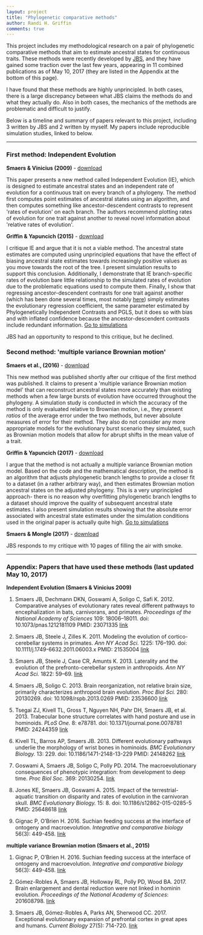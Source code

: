 ```yaml
---
layout: project
title: "Phylogenetic comparative methods"
author: Randi H. Griffin
comments: true
---
```


This project includes my methodological research on a pair of phylogenetic comparative methods that aim to estimate ancestral states for continuous traits. These methods were recently developed by <a target="_blank" href="https://sites.google.com/a/stonybrook.edu/smaerslab/">JBS</a>, and they have gained some traction over the last few years, appearing in 11 combined publications as of May 10, 2017 (they are listed in the Appendix at the bottom of this page).

I have found that these methods are highly unprincipled. In both cases, there is a large discrepancy between what JBS claims the methods do and what they actually do. Also in both cases, the mechanics of the methods are problematic and difficult to justify. 

Below is a timeline and summary of papers relevant to this project, including 3 written by JBS and 2 written by myself. My papers include reproducible simulation studies, linked to below.

___

### First method: Independent Evolution

**Smaers & Vinicius (2009)** - [download](/assets/pdfs/Smaers&Vinicius_2009.pdf)

This paper presents a new method called Independent Evolution (IE), which is designed to estimate ancestral states and an independent rate of evolution for a continuous trait on every branch of a phylogeny. The method first computes point estimates of ancestral states using an algorithm, and then computes something like ancestor-descendent contrasts to represent 'rates of evolution' on each branch. The authors recommend plotting rates of evolution for one trait against another to reveal novel information about 'relative rates of evolution'. 

**Griffin & Yapuncich (2015)** - [download](/assets/pdfs/Griffin&Yapuncich_2015.pdf)

I critique IE and argue that it is not a viable method. The ancestral state estimates are computed using unprincipled equations that have the effect of biasing ancestral state estimates towards increasingly positive values as you move towards the root of the tree. I present simulation results to support this conclusion. Additionally, I demonstrate that IE branch-specific rates of evolution bare little relationship to the simulated rates of evolution due to the problematic equations used to compute them. Finally, I show that regressing ancestor-descendent contrasts for one trait against another (which has been done several times, most notably <a target="_blank" href="http://www.pnas.org/content/109/44/18006.short">here</a>) simply estimates the evolutionary regression coefficient, the same parameter estimated by Phylogenetically Independent Contrasts and PGLS, but it does so with bias and with inflated confidence because the ancestor-descendent contrasts include redundant information.
<a target="_blank" href="https://github.com/rgriff23/Evaluating_IE">Go to simulations</a>

JBS had an opportunity to respond to this critique, but he declined.

### Second method: 'multiple variance Brownian motion'

**Smaers et al., (2016)** - [download](/assets/pdfs/Smaers_etal_2016.pdf)

This new method was published shortly after our critique of the first method was published. It claims to present a 'multiple variance Brownian motion model' that can reconstruct ancestral states more accurately than existing methods when a few large bursts of evolution have occurred throughout the phylogeny. A simulation study is conducted in which the accuracy of the method is only evaluated relative to Brownian motion, i.e., they present *ratios* of the average error under the two methods, but never absolute measures of error for their method. They also do not consider any more appropriate models for the evolutionary burst scenario they simulated, such as Brownian motion models that allow for abrupt shifts in the mean value of a trait. 

**Griffin & Yapuncich (2017)** - [download](/assets/pdfs/Griffin&Yapuncich_2017.pdf)

I argue that the method is not actually a multiple variance Brownian motion model. Based on the code and the mathematical description, the method is an algorithm that adjusts phylogenetic branch lengths to provide a closer fit to a dataset (in a rather arbitrary way), and then estimates Brownian motion ancestral states on the adjusted phylogeny. This is a very unprincipled approach- there is no reason why overfitting phylogenetic branch lengths to a dataset should improve the quality of subsequent ancestral state estimates. I also present simulation results showing that the absolute error associated with ancestral state estimates under the simulation conditions used in the original paper is actually quite high. <a target="_blank" href="https://github.com/rgriff23/Evaluating_mvBM">Go to simulations</a>

**Smaers & Mongle (2017)** - [download](/assets/pdfs/Smaers&Mongle2017.pdf)

JBS responds to my critique with 10 pages of filling the air with smoke.

___

### Appendix: Papers that have used these methods (last updated May 10, 2017)

**Independent Evolution (Smaers & Vinicius 2009)**

1. Smaers JB, Dechmann DKN, Goswami A, Soligo C, Safi K. 2012. Comparative analyses of evolutionary rates reveal different pathways to encephalization in bats, carnivorans, and primates. *Proceedings of the National Academy of Sciences* 109: 18006–18011. doi: 10.1073/pnas.1212181109 PMID: 23071335 <a target="_blank" href="http://www.pnas.org/content/109/44/18006.short">link</a>

2. Smaers JB, Steele J, Zilles K. 2011. Modeling the evolution of cortico-cerebellar systems in primates. *Ann NY Acad Sci.* 1225: 176–190. doi: 10.1111/j.1749-6632.2011.06003.x PMID: 21535004 <a target="_blank" href="https://onlinelibrary.wiley.com/doi/10.1111/j.1749-6632.2011.06003.x/full">link</a>

3. Smaers JB, Steele J, Case CR, Amunts K. 2013. Laterality and the evolution of the prefronto-cerebellar system in anthropoids. *Ann NY Acad Sci.* 1822: 59–69. <a target="_blank" href="http://onlinelibrary.wiley.com/doi/10.1111/nyas.12047/full">link</a>

4. Smaers JB, Soligo C. 2013. Brain reorganization, not relative brain size, primarily characterizes anthropoid brain evolution. *Proc Biol Sci.* 280: 20130269. doi: 10.1098/rspb.2013.0269 PMID: 23536600 <a target="_blank" href="http://rspb.royalsocietypublishing.org/content/280/1759/20130269.short">link</a>

5. Tsegai ZJ, Kivell TL, Gross T, Nguyen NH, Pahr DH, Smaers JB, et al. 2013. Trabecular bone structure correlates with hand posture and use in hominoids. *PLoS One.* 8: e78781. doi: 10.1371/journal.pone.0078781 PMID: 24244359 <a target="_blank" href="http://journals.plos.org/plosone/article?id=10.1371/journal.pone.0078781">link</a>

6. Kivell TL, Barros AP, Smaers JB. 2013. Different evolutionary pathways underlie the morphology of wrist bones in hominoids. *BMC Evolutionary Biology.* 13: 229. doi: 10.1186/1471-2148-13-229 PMID: 24148262 <a target="_blank" href="https://bmcevolbiol.biomedcentral.com/articles/10.1186/1471-2148-13-229">link</a>

7. Goswami A, Smaers JB, Soligo C, Polly PD. 2014. The macroevolutionary consequences of phenotypic integration: from development to deep time. *Proc Biol Soc.* 369: 20130254. <a target="_blank" href="http://rstb.royalsocietypublishing.org/content/369/1649/20130254.short">link</a>

8. Jones KE, Smaers JB, Goswami A. 2015. Impact of the terrestrial-aquatic transition on disparity and rates of evolution in the carnivoran skull. *BMC Evolutionary Biology.* 15: 8. doi: 10.1186/s12862-015-0285-5 PMID: 25648618 <a target="_blank" href="https://bmcevolbiol.biomedcentral.com/articles/10.1186/s12862-015-0285-5">link</a>

9. Gignac P, O’Brien H. 2016. Suchian feeding success at the interface of ontogeny and macroevolution. *Integrative and comparative biology* 56(3): 449-458. <a target="_blank" href="https://academic.oup.com/icb/article/56/3/449/2363212/Suchian-Feeding-Success-at-the-Interface-of">link</a>

**multiple variance Brownian motion (Smaers et al., 2015)**

1. Gignac P, O’Brien H. 2016. Suchian feeding success at the interface of ontogeny and macroevolution. *Integrative and comparative biology* 56(3): 449-458. <a target="_blank" href="https://academic.oup.com/icb/article/56/3/449/2363212/Suchian-Feeding-Success-at-the-Interface-of">link</a>

2. Gómez-Robles A, Smaers JB, Holloway RL, Polly PD, Wood BA. 2017. Brain enlargement and dental reduction were not linked in hominin evolution. *Proceedings of the National Academy of Sciences*: 201608798. <a target="_blank" href="http://www.pnas.org/content/114/3/468.abstract">link</a>

3. Smaers JB, Gómez-Robles A, Parks AN, Sherwood CC. 2017. Exceptional evolutionary expansion of prefrontal cortex in great apes and humans. *Current Biology* 27(5): 714-720. <a target="_blank" href="http://www.cell.com/current-biology/fulltext/S0960-9822(17)30020-9?_returnURL=http%3A%2F%2Flinkinghub.elsevier.com%2Fretrieve%2Fpii%2FS0960982217300209%3Fshowall%3Dtrue&cc=y=">link</a>

